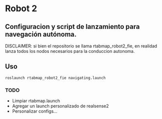 # Robot 2
## Configuracion y script de lanzamiento para navegación autónoma.
DISCLAIMER: si bien el repositorio se llama rtabmap_robot2_fie, en realidad lanza todos los nodos necesarios para la conduccion autonoma.

## Uso
```
roslaunch rtabmap_robot2_fie navigating.launch
```

### TODO
- Limpiar rtabmap.launch
- Agregar un launch personalizado de realsense2
- Personalizar configs...